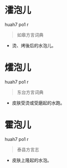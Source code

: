 # 瀖泡儿
huah7 po1 r
> 如皋方言词典
- 烫、烤後后的水泡儿。

# 㸌泡儿
huah7 po1 r
> 东台方言词典
- 皮肤受烫或受磨起的水跑。

# 霍泡儿
huah7 po1 r
> 泰县方言志
- 皮肤上隆起的水泡。

